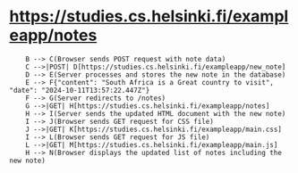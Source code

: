#  https://studies.cs.helsinki.fi/exampleapp/notes

```A(User types a new note: "South Africa is a Great country to visit") --> B(User clicks the Save button)
    B --> C(Browser sends POST request with note data)
    C -->|POST| D[https://studies.cs.helsinki.fi/exampleapp/new_note]
    D --> E(Server processes and stores the new note in the database)
    E --> F{"content": "South Africa is a Great country to visit", "date": "2024-10-11T13:57:22.447Z"}
    F --> G(Server redirects to /notes)
    G -->|GET| H[https://studies.cs.helsinki.fi/exampleapp/notes]
    H --> I(Server sends the updated HTML document with the new note)
    I --> J(Browser sends GET request for CSS file)
    J -->|GET| K[https://studies.cs.helsinki.fi/exampleapp/main.css]
    I --> L(Browser sends GET request for JS file)
    L -->|GET| M[https://studies.cs.helsinki.fi/exampleapp/main.js]
    H --> N(Browser displays the updated list of notes including the new note)
```